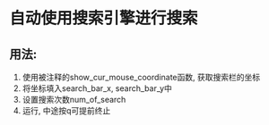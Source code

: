 # 自动使用搜索引擎进行搜索

## 用法:

1. 使用被注释的show_cur_mouse_coordinate函数, 获取搜索栏的坐标
2. 将坐标填入search_bar_x, search_bar_y中
3. 设置搜索次数num_of_search
4. 运行, 中途按q可提前终止